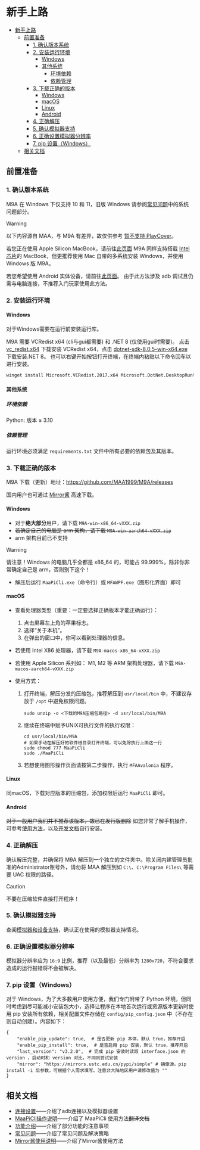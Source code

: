 # 新手上路

- [新手上路](#新手上路)
  - [前置准备](#前置准备)
    - [1. 确认版本系统](#1-确认版本系统)
    - [2. 安装运行环境](#2-安装运行环境)
      - [Windows](#windows)
      - [其他系统](#其他系统)
        - [环境依赖](#环境依赖)
        - [依赖管理](#依赖管理)
    - [3. 下载正确的版本](#3-下载正确的版本)
      - [Windows](#windows-1)
      - [macOS](#macos)
      - [Linux](#linux)
      - [Android](#android)
    - [4. 正确解压](#4-正确解压)
    - [5. 确认模拟器支持](#5-确认模拟器支持)
    - [6. 正确设置模拟器分辨率](#6-正确设置模拟器分辨率)
    - [7. pip 设置（Windows）](#7-pip-设置windows)
  - [相关文档](#相关文档)

## 前置准备

### 1. 确认版本系统

M9A 在 Windows 下仅支持 10 和 11，旧版 Windows 请参阅[常见问题](https://maa.plus/docs/zh-cn/manual/faq.html#%E7%B3%BB%E7%BB%9F%E9%97%AE%E9%A2%98)中的系统问题部分。

> [!WARNING]
>
> 以下内容源自 MAA，与 M9A 有差异，故仅供参考
> [暂不支持 PlayCover](https://github.com/MaaXYZ/MaaFramework/issues/405)。

若您正在使用 Apple Silicon MacBook，请前往[此页面](https://maa.plus/docs/zh-cn/manual/device/macos.html#apple-silicon-%E8%8A%AF%E7%89%87)
M9A 同样支持搭载 [Intel 芯片](https://maa.plus/docs/zh-cn/manual/device/macos.html#intel-%E8%8A%AF%E7%89%87)的 MacBook，但更推荐使用 Mac 自带的多系统安装 Windows，并使用 Windows 版 M9A。

若您希望使用 Android 实体设备，请前往[此页面](https://maa.plus/docs/zh-cn/manual/device/android.html)。
由于此方法涉及 adb 调试且仍需与电脑连接，不推荐入门玩家使用此方法。

### 2. 安装运行环境

#### Windows

对于Windows需要在运行前安装运行库。

M9A 需要 VCRedist x64 (cli与gui都需要) 和 .NET 8 (仅使用gui时需要)。
点击 [vc_redist.x64](https://aka.ms/vs/17/release/vc_redist.x64.exe) 下载安装 VCRedist x64，点击 [dotnet-sdk-8.0.5-win-x64.exe](https://download.visualstudio.microsoft.com/download/pr/ba3a1364-27d8-472e-a33b-5ce0937728aa/6f9495e5a587406c85af6f93b1c89295/dotnet-sdk-8.0.404-win-x64.exe) 下载安装.NET 8。
也可以右键开始按钮打开终端，在终端内粘贴以下命令回车以进行安装。

```sh
winget install Microsoft.VCRedist.2017.x64 Microsoft.DotNet.DesktopRuntime.8
```

#### 其他系统

##### 环境依赖

Python: 版本 ≥ 3.10

##### 依赖管理

运行环境必须满足 `requirements.txt` 文件中所有必要的依赖包及其版本。

### 3. 下载正确的版本

M9A 下载（更新）地址：<https://github.com/MAA1999/M9A/releases>

国内用户也可通过 [Mirror酱](https://mirrorchyan.com/zh/download?rid=M9A) 高速下载。

#### Windows

- 对于**绝大部分**用户，请下载 `M9A-win-x86_64-vXXX.zip`
- ~~若确定自己的电脑是 arm 架构，请下载 `M9A-win-aarch64-vXXX.zip`~~
- arm 架构目前已不支持

> [!WARNING]
> 请注意！Windows 的电脑几乎全都是 x86\_64 的，可能占 99.999%，除非你非常确定自己是 arm，否则别下这个！

- 解压后运行 `MaaPiCli.exe`（命令行）或 `MFAWPF.exe`（图形化界面）即可

#### macOS

- 查看处理器类型（重要：一定要选择正确版本才能正确运行）：

  1. 点击屏幕左上角的苹果标志。
  2. 选择“关于本机”。
  3. 在弹出的窗口中，你可以看到处理器的信息。

- 若使用 Intel X86 处理器，请下载 `M9A-macos-x86_64-vXXX.zip`
- 若使用 Apple Silicon 系列如： M1, M2 等 ARM 架构处理器，请下载 `M9A-macos-aarch64-vXXX.zip`

- 使用方式：

    1. 打开终端，解压分发的压缩包，推荐解压到 `usr/local/bin` 中，不建议存放于 `/opt` 中避免权限问题。

        ```shell
        sudo unzip -o <下载的M9A压缩包路径> -d usr/local/bin/M9A
        ```

    2. 继续在终端中赋予UNIX可执行文件的执行权限：

        ```shell
        cd usr/local/bin/M9A
        # 如果手动在解压好的软件根目录打开终端，可以免除执行上面这一行
        sudo chmod 777 MaaPiCli
        sudo ./MaaPiCli
        ```

    3. 若想使用图形操作页面请按第二步操作，执行 `MFAAvalonia` 程序。

#### Linux

同macOS，下载对应版本的压缩包，添加权限后运行 `MaaPiCli` 即可。

#### Android

~~对于一般用户我们并不推荐该版本，故已在发行版删除~~
如您非常了解手机操作，可参考[使用方法](https://github.com/MaaXYZ/MaaFramework/issues/475)，以及[开发文档](../develop/开发前须知.md)自行安装。

### 4. 正确解压

确认解压完整，并确保将 M9A 解压到一个独立的文件夹中。除关闭内建管理员批准的Administrator账号外，请勿将 MAA 解压到如 `C:\`、`C:\Program Files\` 等需要 UAC 权限的路径。

> [!CAUTION]
> 不要在压缩软件直接打开程序！

### 5. 确认模拟器支持

查阅[模拟器和设备支持](https://maa.plus/docs/zh-cn/manual/device/)，确认正在使用的模拟器支持情况。

### 6. 正确设置模拟器分辨率

模拟器分辨率应为 `16:9` 比例，推荐（以及最低）分辨率为 `1280x720`，不符合要求造成的运行报错将不会被解决。

### 7. pip 设置（Windows）

对于 Windows，为了大多数用户使用方便，我们专门附带了 Python 环境，但同时考虑到尽可能减小安装包大小，选择让程序在本地首次运行或资源版本更新时使用 pip 安装所有依赖，相关配置文件存储在 `config/pip_config.json` 中（不存在则自动创建）。内容如下：

```jsonc
{
    "enable_pip_update": true,  # 是否更新 pip 本体，默认 true，推荐开启
    "enable_pip_install": true,  # 是否启用 pip 安装，默认 true，推荐开启
    "last_version": "v3.2.0",  # 完成 pip 安装时读取 interface.json 的 version ，启动时和 version 对比，不同则尝试安装
    "mirror": "https://mirrors.ustc.edu.cn/pypi/simple" # 镜像源。pip install -i 后参数，可根据个人需求填写。注意非大陆地区用户请修改值为 ""
}
```

## 相关文档

- [连接设置](./连接设置.md#连接设置)——介绍了adb连接以及模拟器设置
- [MaaPiCli操作说明](./MaaPiCli.md)——介绍了 MaaPiCli 使用方法~~翻译文档~~
- [功能介绍](./功能介绍.md)——介绍了部分功能的注意事项
- [常见问题](./常见问题.md)——介绍了常见问题及解决策略
- [Mirror酱使用说明](./Mirror酱.md)——介绍了Mirror酱使用方法

